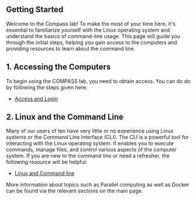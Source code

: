 ## Getting Started
Welcome to the Compass lab! To make the most of your time here, it's essential to familiarize yourself with the Linux operating system and understand the basics of command-line usage. This page will guide you through the initial steps, helping you gain access to the computers and providing resources to learn about the command line.

## 1. Accessing the Computers
To begin using the COMPASS lab, you need to obtain access. You can do do by following the steps given here:

- [Access and Login](https://pleiadesbuw.github.io/compass/access)

## 2. Linux and the Command Line

Many of our users of ten have very little or no experience using Linux systems or the Command Line Interface (CLI). The CLI is a powerful tool for interacting with the Linux operating system. It enables you to execute commands, manage files, and control various aspects of the computer system. If you are new to the command line or need a refresher, the following resource will be helpful:

- [Linux and Command line](https://pleiadesbuw.github.io/compass/linux)

More information about topics such as Parallel computing as well as Docker can be found via the relevant sections on the main page.

